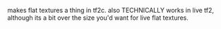 makes flat textures a thing in tf2c. also TECHNICALLY works in live tf2, although its a bit over the size you'd want for live flat textures.